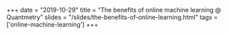 +++
date = "2019-10-29"
title = "The benefits of online machine learning @ Quantmetry"
slides = "/slides/the-benefits-of-online-learning.html"
tags = ['online-machine-learning']
+++
